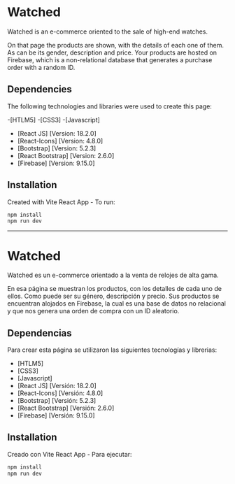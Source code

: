 # Watched

Watched is an e-commerce oriented to the sale of high-end watches.

On that page the products are shown, with the details of each one of them. As can be its gender, description and price. Your products are hosted on Firebase, which is a non-relational database that generates a purchase order with a random ID.


## Dependencies

The following technologies and libraries were used to create this page:

-[HTLM5]
-[CSS3]
-[Javascript]
- [React JS] [Version: 18.2.0]
- [React-Icons] [Version: 4.8.0]
- [Bootstrap] [Version: 5.2.3]
- [React Bootstrap] [Version: 2.6.0]
- [Firebase] [Version: 9.15.0]



## Installation

Created with Vite React App - To run:
```sh
npm install
npm run dev
```


-----------------------------------------------------

# Watched

Watched es un e-commerce orientado a la venta de relojes de alta gama.

En esa página se muestran los productos, con los detalles de cada uno de ellos. Como puede ser su género, descripción y precio. Sus productos se encuentran alojados en Firebase, la cual es una base de datos no relacional y que nos genera una orden de compra con un ID aleatorio.


## Dependencias

Para crear esta página se utilizaron las siguientes tecnologías y librerias:

- [HTLM5] 
- [CSS3]
- [Javascript] 
- [React JS] [Versión: 18.2.0]
- [React-Icons] [Versión: 4.8.0]
- [Bootstrap] [Versión: 5.2.3]
- [React Bootstrap] [Versión: 2.6.0]
- [Firebase] [Versión: 9.15.0]



## Installation

Creado con Vite React App - Para ejecutar:
```sh
npm install
npm run dev
```


